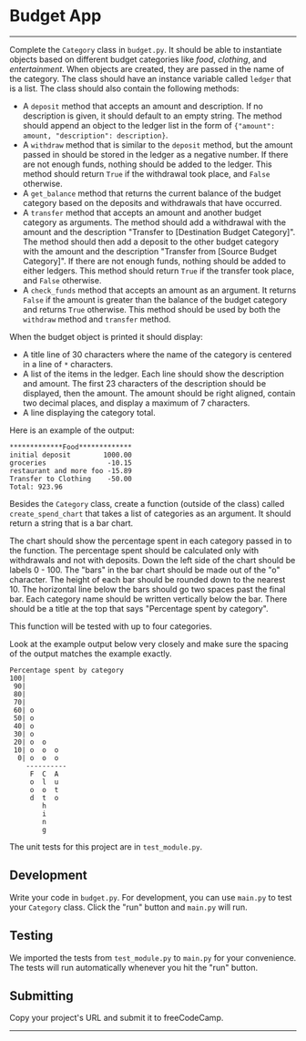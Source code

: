 <div class="challenge-title"><div class="title-text"><h1>Budget App</h1></div></div>
<div class="challenge-instructions"><div><section id="description">
</section></div><hr><div><section id="instructions">
<p>Complete the <code>Category</code> class in <code>budget.py</code>. It should be able to instantiate objects based on different budget categories like <em>food</em>, <em>clothing</em>, and <em>entertainment</em>. When objects are created, they are passed in the name of the category. The class should have an instance variable called <code>ledger</code> that is a list. The class should also contain the following methods:</p>
<ul>
<li>A <code>deposit</code> method that accepts an amount and description. If no description is given, it should default to an empty string. The method should append an object to the ledger list in the form of <code>{"amount": amount, "description": description}</code>.</li>
<li>A <code>withdraw</code> method that is similar to the <code>deposit</code> method, but the amount passed in should be stored in the ledger as a negative number. If there are not enough funds, nothing should be added to the ledger. This method should return <code>True</code> if the withdrawal took place, and <code>False</code> otherwise.</li>
<li>A <code>get_balance</code> method that returns the current balance of the budget category based on the deposits and withdrawals that have occurred.</li>
<li>A <code>transfer</code> method that accepts an amount and another budget category as arguments. The method should add a withdrawal with the amount and the description "Transfer to [Destination Budget Category]". The method should then add a deposit to the other budget category with the amount and the description "Transfer from [Source Budget Category]". If there are not enough funds, nothing should be added to either ledgers. This method should return <code>True</code> if the transfer took place, and <code>False</code> otherwise.</li>
<li>A <code>check_funds</code> method that accepts an amount as an argument. It returns <code>False</code> if the amount is greater than the balance of the budget category and returns <code>True</code> otherwise. This method should be used by both the <code>withdraw</code> method and <code>transfer</code> method.</li>
</ul>
<p>When the budget object is printed it should display:</p>
<ul>
<li>A title line of 30 characters where the name of the category is centered in a line of <code>*</code> characters.</li>
<li>A list of the items in the ledger. Each line should show the description and amount. The first 23 characters of the description should be displayed, then the amount. The amount should be right aligned, contain two decimal places, and display a maximum of 7 characters.</li>
<li>A line displaying the category total.</li>
</ul>
<p>Here is an example of the output:</p>
<pre class="language-bash" tabindex="0"><code class="language-bash">*************Food*************
initial deposit        1000.00
groceries               -10.15
restaurant and more foo -15.89
Transfer to Clothing    -50.00
Total: 923.96
</code></pre>
<p>Besides the <code>Category</code> class, create a function (outside of the class) called <code>create_spend_chart</code> that takes a list of categories as an argument. It should return a string that is a bar chart.</p>
<p>The chart should show the percentage spent in each category passed in to the function. The percentage spent should be calculated only with withdrawals and not with deposits. Down the left side of the chart should be labels 0 - 100. The "bars" in the bar chart should be made out of the "o" character. The height of each bar should be rounded down to the nearest 10. The horizontal line below the bars should go two spaces past the final bar. Each category name should be written vertically below the bar. There should be a title at the top that says "Percentage spent by category".</p>
<p>This function will be tested with up to four categories.</p>
<p>Look at the example output below very closely and make sure the spacing of the output matches the example exactly.</p>
<pre class="language-bash" tabindex="0"><code class="language-bash">Percentage spent by category
100|          
 90|          
 80|          
 70|          
 60| o        
 50| o        
 40| o        
 30| o        
 20| o  o     
 10| o  o  o  
  0| o  o  o  
    ----------
     F  C  A  
     o  l  u  
     o  o  t  
     d  t  o  
        h     
        i     
        n     
        g     
</code></pre>
<p>The unit tests for this project are in <code>test_module.py</code>.</p>
<h2>Development</h2>
<p>Write your code in <code>budget.py</code>. For development, you can use <code>main.py</code> to test your <code>Category</code> class. Click the "run" button and <code>main.py</code> will run.</p>
<h2>Testing</h2>
<p>We imported the tests from <code>test_module.py</code> to <code>main.py</code> for your convenience. The tests will run automatically whenever you hit the "run" button.</p>
<h2>Submitting</h2>
<p>Copy your project's URL and submit it to freeCodeCamp.</p>
</section></div><hr></div>
